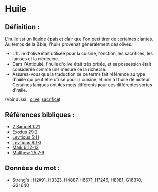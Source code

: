 # Huile

## Définition :

L'huile est un liquide épais et clair que l'on peut tirer de certaines plantes. Au temps de la Bible, l'huile provenait généralement des olives.

* L'huile d'olive était utilisée pour la cuisine, l'onction, les sacrifices, les lampes et la médecine.
* Dans l'Antiquité, l'huile d'olive était très prisée, et sa possession était considérée comme une mesure de la richesse.
* Assurez-vous que la traduction de ce terme fait référence au type d'huile qui peut être utilisé pour la cuisine, et non à l'huile de moteur. Certaines langues ont des mots différents pour ces différentes sortes d'huile.

(Voir aussi : [olive](../other/olive.md), [sacrifice](../other/sacrifice.md))

## Références bibliques :

* [2 Samuel 1:21](rc://en/tn/help/2sa/01/21)
* [Exodus 29:2](rc://en/tn/help/exo/29/02)
* [Leviticus 5:11](rc://en/tn/help/lev/05/11)
* [Leviticus 8:1-3](rc://en/tn/help/lev/08/01)
* [Mark 6:12-13](rc://en/tn/help/mrk/06/12)
* [Matthew 25:7-9](rc://en/tn/help/mat/25/07)

## Données du mot :

* Strong's : H2091, H3323, H4887, H6671, H7246, H8081, G16370, G34640
